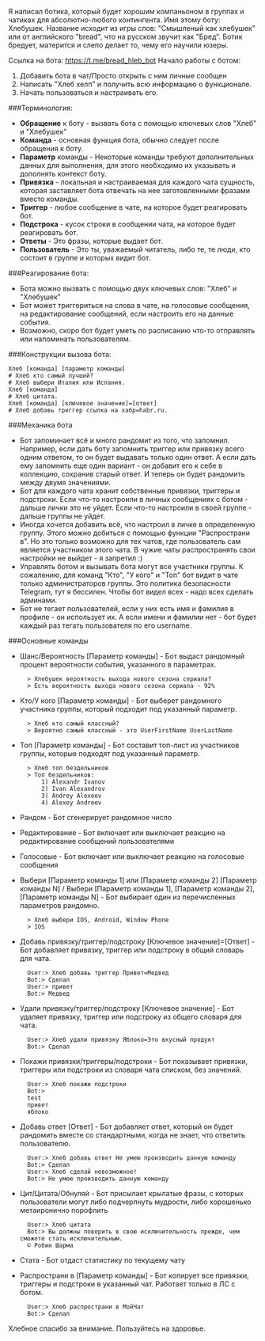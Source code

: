 Я написал ботика, который будет хорошим компаньоном в группах и чатиках для абсолютно-любого контингента. Имя этому боту: Хлебушек. Название исходит из игры слов: "Смышленый как хлебушек" или от английского "bread", что на русском звучит как "Бред". Ботик бредует, матерится и слепо делает то, чему его научили юзеры.

Ссылка на бота: https://t.me/bread_hleb_bot
Начало работы с ботом:

1) Добавить бота в чат/Просто открыть с ним личные сообщен
2) Написать "Хлеб хелп" и получить всю информацию о функционале.
3) Начать пользоваться и настраивать его.

###Терминология:

- **Обращение** к боту - вызвать бота с помощью ключевых слов "Хлеб" и "Хлебушек"
- **Команда** - основная функция бота, обычно следует после обращения к боту.
- **Параметр** команды - Некоторые команды требуют дополнительных данных для выполнения, для этого необходимо их указывать и дополнять контекст боту.
- **Привязка** - локальная и настраиваемая для каждого чата сущность, которая заставляет бота отвечать на нее заготовленными фразами вместо команды.
- **Триггер** - любое сообщение в чате, на которое будет реагировать бот.
- **Подстрока** - кусок строки в сообщении чата, на которое будет реагировать бот.
- **Ответы** - Это фразы, которые выдает бот.
- **Пользователь** - Это ты, уважаемый читатель, либо те, те люди, кто состоит в группе и которых видит бот.

###Реагирование бота: 

- Бота можно вызвать с помощью двух ключевых слов: "Хлеб" и "Хлебушек"
- Бот может триггериться на слова в чате, на голосовые сообщения, на редактирование сообщений, если настроить его на данные события.
- Возможно, скоро бот будет уметь по расписанию что-то отправлять или напоминать пользователям.

###Конструкции вызова бота:

    Хлеб [команда] [параметр команды]
    # Хлеб кто самый лучший?
    # Хлеб выбери Италия или Испания.
    Хлеб [команда]
    # Хлеб цитата.
    Хлеб [команда] [ключевое значение]=[ответ]
    # Хлеб добавь триггер ссылка на хабр=habr.ru.

###Механика бота

- Бот запоминает всё и много рандомит из того, что запомнил. Например, если дать боту запомнить триггер или привязку всего одним ответом, то он будет выдавать только один ответ. А если дать ему запомнить еще один вариант - он добавит его к себе в коллекцию, сохранив старый ответ. И теперь он будет рандомить между двумя значениями.
- Бот для каждого чата хранит собственные привязки, триггеры и подстроки. Если что-то настроили в личных сообщениях с ботом - дальше лички это не уйдет. Если что-то настроили в своей группе - дальше группы не уйдет.
- Иногда хочется добавить всё, что настроил в личке в определенную группу. Этого можно добиться с помощью функции "Распространи в". Но это только возможно для тех чатов, где пользователь сам является участником этого чата. В чужие чаты распространять свои настройки не выйдет - я запретил :)
- Управлять ботом и вызывать бота могут все участники группы. К сожалению, для команд "Кто", "У кого" и "Топ" бот видит в чате только администраторов группы. Это политика безопасности Telegram, тут я бессилен. Чтобы бот видел всех - надо всех сделать админами.
- Бот не тегает пользователей, если у них есть имя и фамилия в профиле - он использует их. А если имени и фамилии нет - бот будет каждый раз тегать пользователя по его username.

###Основные команды

- Шанс/Вероятность [Параметр команды] - Бот выдаст рандомный процент вероятности события, указанного в параметрах. 
        
        > Хлебушек вероятность выхода нового сезона сериала?
        > Есть вероятность выхода нового сезона сериала - 92%
  
- Кто/У кого [Параметр команды] - Бот выберет рандомного участника группы, который подходит под указанный параметр.

        > Хлеб кто самый классный?
        > Вероятно самый классный - это UserFirstName UserLastName
  
- Топ [Параметр команды] - Бот составит топ-лист из участников группы, которые подходят под указанный параметр.

        > Хлеб топ бездельников
        > Топ бездельников:
            1) Alexandr Ivanov 
            2) Ivan Alexandrov
            3) Andrey Alexeev
            4) Alexey Andreev

- Рандом - Бот сгенерирует рандомное число
- Редактирование - Бот включает или выключает реакцию на редактирование сообщений пользователями
- Голосовые - Бот включает или выключает реакцию на голосовые сообщения
- Выбери [Параметр команды 1] или [Параметр команды 2] [Параметр команды N] / Выбери [Параметр команды 1], [Параметр команды 2], [Параметр команды N] - Бот выбирает один из перечисленных параметров рандомно. 

        > Хлеб выбери IOS, Android, Window Phone
        > IOS
  
- Добавь привязку/триггер/подстроку [Ключевое значение]=[Ответ] - Бот добавляет привязку, триггер или подстроку в общий словарь для чата. 

        User:> Хлеб добавь триггер Привет=Медвед
        Bot:> Сделал
        User:> привет
        Bot:> Медвед

 
- Удали привязку/триггер/подстроку [Ключевое значение] - Бот удаляет привязку, триггер или подстроку из общего словаря для чата.

        User:> Хлеб удали привязку Яблоко=Это вкусный продукт
        Bot:> Сделал

- Покажи привязки/триггеры/подстроки - Бот показывает привязки, триггеры или подстроки из словаря чата списком, без значений.

        User:> Хлеб покажи подстроки
        Bot:> 
        test
        привет
        яблоко

    
- Добавь ответ [Ответ] - Бот добавляет ответ, который он будет рандомить вместе со стандартными, когда не знает, что ответить пользователю.

        User:> Хлеб добавь ответ Не умею производить данную команду
        Bot:> Сделал
        User:> Хлеб сделай невозможное!
        Bot:> Не умею производить данную команду

   
- Цит/Цитата/Обнуляй - Бот присылает крылатые фразы, с которых пользователи могут либо подчерпнуть мудрости, либо хорошенько метаиронично порофлить

        User:> Хлеб цитата
        Bot:> Вы должны поверить в свою исключительность прежде, чем сможете стать исключительным. 
        © Робин Шарма

    
- Стата - Бот отдаст статистику по текущему чату
    
- Распространи в [Параметр команды] - Бот копирует все привязки, триггеры и подстроки в указанный чат. Работает только в ЛС с ботом.

        User:> Хлеб распространи в МойЧат
        Bot:> Сделал

Хлебное спасибо за внимание. Пользуйтесь на здоровье.

